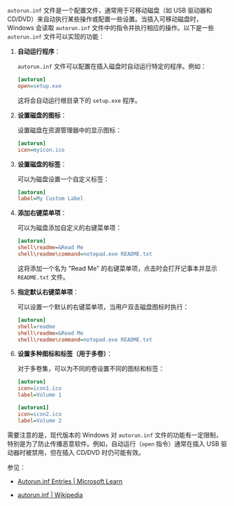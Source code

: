 `autorun.inf` 文件是一个配置文件，通常用于可移动磁盘（如 USB 驱动器和 CD/DVD）来自动执行某些操作或配置一些设置。当插入可移动磁盘时，Windows 会读取 `autorun.inf` 文件中的指令并执行相应的操作。以下是一些 `autorun.inf` 文件可以实现的功能：

1. **自动运行程序**：

   `autorun.inf` 文件可以配置在插入磁盘时自动运行特定的程序。例如：

   ```ini
   [autorun]
   open=setup.exe
   ```

   这将会自动运行根目录下的 `setup.exe` 程序。

2. **设置磁盘的图标**：

   设置磁盘在资源管理器中的显示图标：

   ```ini
   [autorun]
   icon=myicon.ico
   ```

3. **设置磁盘的标签**：

   可以为磁盘设置一个自定义标签：

   ```ini
   [autorun]
   label=My Custom Label
   ```

4. **添加右键菜单项**：

   可以为磁盘添加自定义的右键菜单项：

   ```ini
   [autorun]
   shell\readme=&Read Me
   shell\readme\command=notepad.exe README.txt
   ```

   这将添加一个名为 "Read Me" 的右键菜单项，点击时会打开记事本并显示 `README.txt` 文件。

5. **指定默认右键菜单项**：

   可以设置一个默认的右键菜单项，当用户双击磁盘图标时执行：

   ```ini
   [autorun]
   shell=readme
   shell\readme=&Read Me
   shell\readme\command=notepad.exe README.txt
   ```

6. **设置多种图标和标签（用于多卷）**：

   对于多卷集，可以为不同的卷设置不同的图标和标签：

   ```ini
   [autorun]
   icon=icon1.ico
   label=Volume 1

   [autorun1]
   icon=icon2.ico
   label=Volume 2
   ```

需要注意的是，现代版本的 Windows 对 `autorun.inf` 文件的功能有一定限制，特别是为了防止传播恶意软件。例如，自动运行（`open` 指令）通常在插入 USB 驱动器时被禁用，但在插入 CD/DVD 时仍可能有效。

参见：

- [Autorun.inf Entries | Microsoft Learn](https://learn.microsoft.com/en-us/windows/win32/shell/autorun-cmds)

- [autorun.inf | Wikipedia](https://en.wikipedia.org/wiki/Autorun.inf)